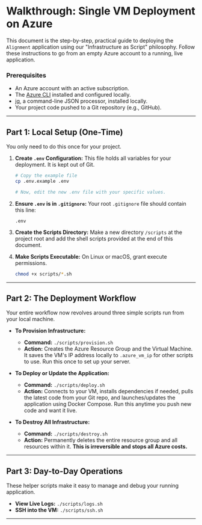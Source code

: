 # Walkthrough: Single VM Deployment on Azure

This document is the step-by-step, practical guide to deploying the `Alignment` application using our "Infrastructure as Script" philosophy. Follow these instructions to go from an empty Azure account to a running, live application.

### Prerequisites

*   An Azure account with an active subscription.
*   The [Azure CLI](https://docs.microsoft.com/en-us/cli/azure/install-azure-cli) installed and configured locally.
*   [jq](https://stedolan.github.io/jq/download/), a command-line JSON processor, installed locally.
*   Your project code pushed to a Git repository (e.g., GitHub).

---

## Part 1: Local Setup (One-Time)

You only need to do this once for your project.

1.  **Create `.env` Configuration:** This file holds all variables for your deployment. It is kept out of Git.
    ```bash
    # Copy the example file
    cp .env.example .env

    # Now, edit the new .env file with your specific values.
    ```

2.  **Ensure `.env` is in `.gitignore`:** Your root `.gitignore` file should contain this line:
    ```gitignore
    .env
    ```

3.  **Create the Scripts Directory:** Make a new directory `/scripts` at the project root and add the shell scripts provided at the end of this document.

4.  **Make Scripts Executable:** On Linux or macOS, grant execute permissions.
    ```bash
    chmod +x scripts/*.sh
    ```

---

## Part 2: The Deployment Workflow

Your entire workflow now revolves around three simple scripts run from your local machine.

*   **To Provision Infrastructure:**
    *   **Command:** `./scripts/provision.sh`
    *   **Action:** Creates the Azure Resource Group and the Virtual Machine. It saves the VM's IP address locally to `.azure_vm_ip` for other scripts to use. Run this once to set up your server.

*   **To Deploy or Update the Application:**
    *   **Command:** `./scripts/deploy.sh`
    *   **Action:** Connects to your VM, installs dependencies if needed, pulls the latest code from your Git repo, and launches/updates the application using Docker Compose. Run this anytime you push new code and want it live.

*   **To Destroy All Infrastructure:**
    *   **Command:** `./scripts/destroy.sh`
    *   **Action:** Permanently deletes the entire resource group and all resources within it. **This is irreversible and stops all Azure costs.**

---

## Part 3: Day-to-Day Operations

These helper scripts make it easy to manage and debug your running application.

*   **View Live Logs:** `./scripts/logs.sh`
*   **SSH into the VM:** `./scripts/ssh.sh`

---
